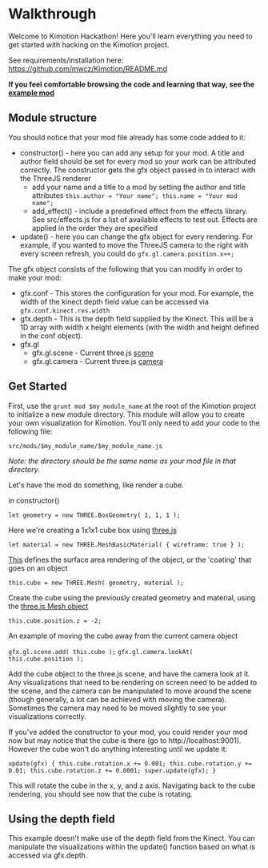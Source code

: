 Walkthrough
===========


Welcome to Kimotion Hackathon!  Here you'll learn everything you need to get started with hacking on the Kimotion project.

See requirements/installation here: https://github.com/mwcz/Kimotion/README.md

**If you feel comfortable browsing the code and learning that way, see the [example mod](/src/mods/example/example.js)**

Module structure
----------------

You should notice that your mod file already has some code added to it:

  - constructor() - here you can add any setup for your mod.  A title and author field should be set for every mod so your work can be attributed correctly.  The constructor gets the gfx object passed in to interact with the ThreeJS renderer
    - add your name and a title to a mod by setting the author and title attributes
      `this.author = "Your name";
       this.name = "Your mod name";`
    - add_effect() - include a predefined effect from the effects library.  See src/effects.js for a list of available effects to test out. Effects are applied in the order they are specified
  - update() - here you can change the gfx object for every rendering.  For example, if you wanted to move the ThreeJS camera to the right with every screen refresh, you could do `gfx.gl.camera.position.x++;`

The gfx object consists of the following that you can modify in order to make your mod:
  - gfx.conf - This stores the configuration for your mod.  For example, the width of the kinect depth field value can be accessed via `gfx.conf.kinect.res.width`
  - gfx.depth - This is the depth field supplied by the Kinect.  This will be a 1D array with width x height elements (with the width and height defined in the conf object).
  - gfx.gl
    - gfx.gl.scene - Current three.js [scene](http://threejs.org/docs/#Reference/Scenes/Scene)
    - gfx.gl.camera - Current three.js [camera](http://threejs.org/docs/#Reference/Cameras/Camera)


Get Started
-----------

First, use the 
`grunt mod $my_module_name` at the root of the Kimotion project to initialize a new module directory.  This module will allow you to create your own visualization for Kimotion.  You'll only need to add your code to the following file:

`src/mods/$my_module_name/$my_module_name.js`

*Note: the directory should be the same name as your mod file in that directory.*

Let's have the mod do something, like render a cube.

in constructor()

`let geometry = new THREE.BoxGeometry( 1, 1, 1 );`

Here we're creating a 1x1x1 cube box using [three.js](http://threejs.org/docs/#Reference/Extras.Geometries/BoxGeometry)

`let material = new THREE.MeshBasicMaterial( { wireframe: true } );`

[This](http://threejs.org/docs/api/materials/MeshBasicMaterial.html) defines the surface area rendering of the object, or the 'coating' that goes on an object

`this.cube = new THREE.Mesh( geometry, material );`

Create the cube using the previously created geometry and material, using the [three.js Mesh object](http://threejs.org/docs/#Reference/Objects/Mesh)

`this.cube.position.z = -2;`

An example of moving the cube away from the current camera object

`gfx.gl.scene.add( this.cube );`
`gfx.gl.camera.lookAt( this.cube.position );`

Add the cube object to the three.js scene, and have the camera look at it.  Any visualizations that need to be rendering on screen need to be added to the scene, and the camera can be manipulated to move around the scene (though generally, a lot can be achieved with moving the camera).  Sometimes the camera may need to be moved slightly to see your visualizations correctly.

If you've added the constructor to your mod, you could render your mod now but may notice that the cube is there (go to http://localhost:9001).  However the cube won't do anything interesting until we update it:

`update(gfx) {
    this.cube.rotation.x += 0.001;
    this.cube.rotation.y += 0.01;
    this.cube.rotation.z += 0.0001;
    super.update(gfx);
}`

This will rotate the cube in the x, y, and z axis.  Navigating back to the cube rendering, you should see now that the cube is rotating.


Using the depth field
---------------------

This example doesn't make use of the depth field from the Kinect.  You can manipulate the visualizations within the update() function based on what is accessed via gfx.depth.
